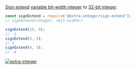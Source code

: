[Sign extend] [variable bit-width integer] to [32-bit integer].

```javascript
const signExtend = require('@extra-integer/sign-extend');
// signExtend(integer, <bit-width>)

signExtend(15, 4);
// -1
signExtend(3, 3);
// 3
signExtend(4, 3);
// -4
```


[![extra-integer](https://i.imgur.com/toEbRv5.jpg)](https://www.npmjs.com/package/extra-integer)

[Sign extend]: https://en.wikipedia.org/wiki/Sign_extension
[variable bit-width integer]: https://en.wikipedia.org/wiki/Variable-length_quantity
[32-bit integer]: https://developer.mozilla.org/en-US/docs/Web/JavaScript/Reference/Operators/Bitwise_Operators
